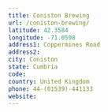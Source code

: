 ```yaml
---
title: Coniston Brewing
url: /coniston-brewing/
latitude: 42.3584
longitude: -71.0598
address1: Coppermines Road
address2: 
city: Coniston
state: Cumbria
code: 
country: United Kingdom
phone: 44-(01539)-441133
website: 
---
```


